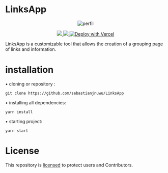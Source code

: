 # LinksApp

<p align="center">
 <a>
  <img alt="perfil" src="https://raw.githubusercontent.com/sebastianjnuwu/sebastianjnuwu/d864300df6e07477d3912a155433711750bf6bee/imagens/dazai.png">
 </a>
</p>

<p align="center">
 <a href="https://github.com/sebastianjnuwu/LinksApp/actions/workflows/svelte-check.yml"><img src="https://github.com/sebastianjnuwu/LinksApp/actions/workflows/svelte-check.yml/badge.svg">
 </a>
  <a href="https://discord.gg/NDzFeDp8YE"><img src="https://discordapp.com/api/guilds/893997835412971570/widget.png">
  </a>
<a href="https://vercel.com/new/clone?repository-url=https%3A%2F%2Fgithub.com%2Fsebastianjnuwu%2FLinksApp"><img src="https://vercel.com/button" alt="Deploy with Vercel"/></a>
</p>

LinksApp is a customizable tool that allows the creation of a grouping page of links and information. 

# installation 

• cloning or repository :
```
git clone https://github.com/sebastianjnuwu/LinksApp
```
• installing all dependencies:
```
yarn install
```
• starting project:
```
yarn start
```

# License

This repository is [licensed](https://choosealicense.com/licenses/mit/) to protect users and Contributors.

